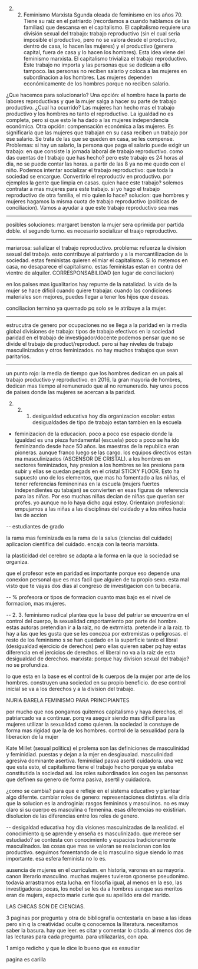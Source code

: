 2. 2. Feminismo Marxista
Sgunda oleada de feminismo en los años 70. Tiene su raíz en el patriardo (recordamos a cuando hablamos de las familias) que descansa en el capitalismo. El capitalismo requiere una división sexual del trabajo: trabajo reproductivo (sin el cual seria imposible el productivo, pero no se valora desde el productivo, dentro de casa, lo hacen las mujeres) y el productivo (genera capital, fuera de casa y lo hacen los hombres). Esta idea viene del feminismo marxista. El capitalismo trivializa el trabajo reproductivo. Este trabajo no importa y las personas que se dedican a ello tampoco. las personas no reciben salario y coloca a las mujeres en subordinacion a los hombres. Las mujeres dependen económicamente de los hombres porque no reciben salario.

¿Que hacemos para solucionarlo? Una opción: el hombre hace la parte de labores reproductivas y que la mujer salga a hacer su parte de trabajo productivo. ¿Cual ha ocurrido? Las mujeres han hecho mas el trabajo productivo y los hombres no tanto el reproductivo. La igualdad no es completa, pero si que esto le ha dado a las mujeres independencia económica. Otra opción: compensación económica a las mujeres. Es significaría que las mujeres que trabajan en su casa reciben un trabajo por ese salario. Se trata de las que se queden en casa, se les compense. Problemas: si hay un salario, la persona que paga el salario puede exigir un trabajo: en que consiste la jornada laboral de trabajo reproductivo. como das cuentas de l trabajo que has hecho? pero este trabajo es 24 horas al dia, no se puede contar las horas. a partir de las 8 ya no me quedo con el niño. Podemos intentar socializar el trabajo reproductivo: que toda la sociedad se encargue. Convertirlo el reproductiv en productivo. por ejemplos la gente que limpia en casas. quien hace este trabajo? solemos contratar a mas mujeres para este trabajo. si yo hago el trabajo reproductivo de otra familia, el mio quien lo hace? solucion: que hombres y mujeres hagamos la misma cuota de trabajo reproductivo (politicas de conciliacion). Vamos a ayudar a que este trabajo reproductivo sea mas

----
posibles soluciones: margaret benston la mujer sera oprimida por partida doble. el segundo turno. es necesario socializar el traajo reproductivo.

---
mariarosa: salializar el trabajo reproductivo. problema: refuerza la division sexual del trabajo. esto contribuye al patriardo y a la mercantilizacion de la sociedad. estas feministas quieren elimiar el capitalismo. Si lo metemos en casa, no desaparece el capitalismo. estas feministas estan en contra del vientre de alquiler. CORRESPONSABILIDAD (en lugar de conciliacion)

en los paises mas igualitarios hay repunte de la natalidad. la vida de la mujer se hace dificil cuando quiere trabajar. cuando las condiciones materiales son mejores, puedes llegar a tener los hijos que deseas.

conciliacion termino ya quemado pq solo se le atribuye a la mujer.

---
estrucutra de genero por ocupaciones
no se llega a la paridad en la media global
divisiones de trabajo: tipos de trabajo efectivos en la sociedad
paridad en el trabajo de investigador/docente
podemos pensar que no se divide el trabajo de product/reproduct. pero si hay niveles de trabajo masculinizados y otros feminizados. no hay muchos trabajos que sean paritarios. 

----
un punto rojo: la media de tiempo que los hombres dedican en un pais al trabajo productivo y reproductivo. en 2016, la gran mayoria de hombres, dedican mas tiempo al remunerado que al no remunerado. hay unos pocos de paises donde las mujeres se acercan a la paridad. 

2. 2. 1. desigualdad educativa hoy dia
organizacion escolar: estas desigualdades de tipo de trabajo estan tambien en la escuela
- feminizacion de la educacion. poco a poco ese espacio donde la igualdad es una pieza fundamental (escuela) poco a poco se ha ido feminizando desde hace 50 años. las maestras de la republica eran pioneras. aunque franco luego se las cargo. los equipos directivos estan ma masculinizados (ASCENSOR DE CRISTAL). a los hombres en sectores feminizados, hay presion a los hombres se les presiona para subir y ellas se quedan pegads en el cristal STICKY FLOOR. Esto ha supuesto uno de los elementos, que mas ha fomentado a las niiñas, el tener referencias femineninas en la escuela (mujers fuertes independientes qu tabajan) se convierten en esas figuras de referencia para las niñas. Por eso muchas niñas decian de niñas que querian ser profes. yo aunque no lo haya dicho aqui estoy.
Orientaion profesional: empujamos a las niñas a las disciplinas del cuidado y a los niños hacia las de accion

--
estudiantes de grado

la rama mas feminizada es la rama de la salus (ciencias del cuidado) aplicacion cientifica del cuidado. encaja con la teoria marxista.

la plasticidad del cerebro se adapta a la forma en la que la sociedad se organiza.

que el profesor este en paridad es importante porque eso depende una conexion personal que es mas facil que alguien de tu propio sexo. esta mal visto que te vayas dos dias al congreso de investigacion con tu becaria. 

--
% profesora or tipos de formacion
cuanto mas bajo es el nivel de formacion, mas mujeres.

--
2. 3. feminismo radical
plantea que la base del patriar se encuentra en el control del cuerpo, la sexualidad cmportamiento por parte del hombre. estas autoras pretendian ir a la raiz, no de extrmista. pretende ir a la raiz. tb hay a las que les gusta que se les conozca por extremistas o peligrosas. el resto de los feminismo s se han quedado en la superficie tanto el libral (desigualdad ejercicio de derechos) pero ellas quieren saber pq hay estas diferencia en el jercicios de derechos. el liberal no va a la raiz de esta desigualdad de derechos. marxista: porque hay division sexual del trabajo? no se profundiza.

lo que esta en la base es el control de ls cuerpos de la mujer por arte de los hombres. construyen una sociedad en su propio beneficio. de ese control inicial se va a los derechos y a la division del trabajo.

NURIA BARELA FEMINISMO PARA PRINCIPIANTES

por mucho que nos pongamos quitemos capitalismo y haya derechos, el patriarcado va a continuar. porq va aseguir siendo mas dificil para las mujeres utilizar la sexualidad como quieren. la sociedad la constuye de forma mas rigidad que la de los hombres. control de la sexualidad para la liberacion de la mujer

Kate Millet (sexual politics) el prolema son las definiciones de masculinidad y feminidiad. puestas y dejan a la mjer en desgiaualad. masculinidad agresiva dominante asertiva. feminidiad pasva asertil cuidadora. una vez que esta esto, el capitalismo tiene el trabajo hecho porque ya estaba constitutida la sociedad asi. los roles subordinados los cogen las personas que definen su genero de forma pasiva, asertil y cuidadora.

¿como se cambia? para que e refleje en el sistema educativo y plantear algo difernte. cambiar roles de genero: representaciones distintas. ella diria que la solucion es la androginia: rasgos femininos y masculinos. no es muy claro si su cuerpo es masculina o femenina. esas diferencias no existirian. disolucion de las diferencias entre los roles de genero.

--
desigaldad educativa hoy dia
visiones mascuinizadas de la realidad. el conocimiento q se aprende y enseña es masculinizado. que merece ser estudiado? se contesta con conocimiento y espacios tradicionamente masculinados. las cosas que mas se valoran se realacionan con los productivo. seguimos fomentando de q lo masculino sigue siendo lo mas importante. esa esfera feminista no lo es. 

ausencia de mujeres en el curriculum. en historia, varones en su mayoria. canon literario masculino. muchas mujeres tuvieron qponerse pseudonimo. todavia arrastramos esta lucha. en filosofia igual, al menos en la eso, las investigadoras pocas, los nobel se les da a hombres aunque sus meritos eran de mujers, expecto marie curie que su apellido era del marido. 

LAS CHICAS SON DE CIENCIAS.

3 paginas por pregunta y otra de bibliografia
ocntestarla en base a las ideas pero sin q la creatividad oculte q conocemos la literatura. necesitamos saber la basura. hay que leer. es citar y comentar lo citado. al menos dos de las lecturas para cada pregunta. para utiliazarlas, con apa. 

1 amigo redicho y que le dice lo bueno que es essudiar

pagina es carilla
 
